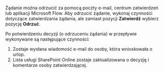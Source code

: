 Żądanie można odrzucić za pomocą poczty e-mail, centrum zatwierdzeń lub aplikacji Microsoft Flow. Aby odrzucić żądanie, wykonaj czynności dotyczące zatwierdzania żądania, ale zamiast pozycji **Zatwierdź** wybierz pozycję **Odrzuć**.

Po potwierdzeniu decyzji (o odrzuceniu żądania) w przepływie wykonywane są następujące czynności:

1. Zostaje wysłana wiadomość e-mail do osoby, która wnioskowała o urlop.
2. Lista usługi SharePoint Online zostaje zaktualizowana o decyzję i komentarze osoby zatwierdzającej.

